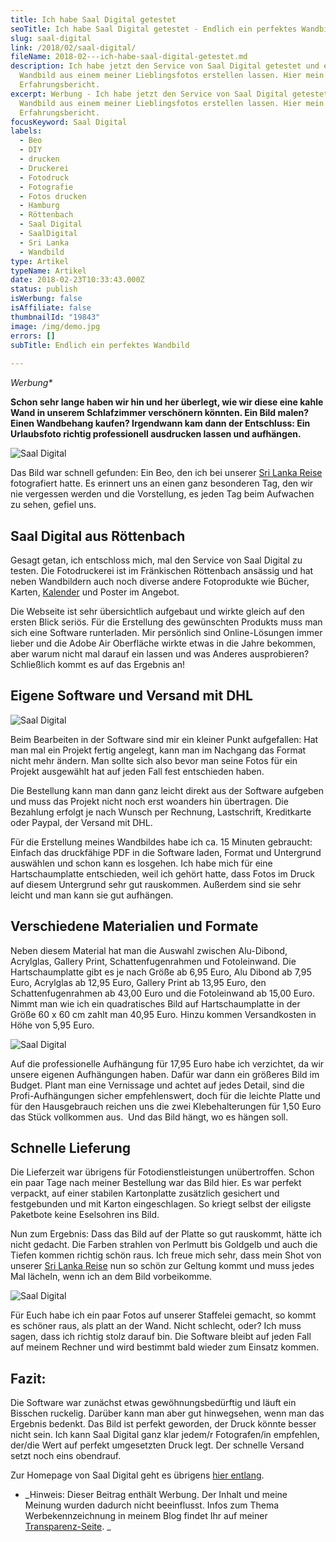 ```yaml
---
title: Ich habe Saal Digital getestet
seoTitle: Ich habe Saal Digital getestet - Endlich ein perfektes Wandbild
slug: saal-digital
link: /2018/02/saal-digital/
fileName: 2018-02---ich-habe-saal-digital-getestet.md
description: Ich habe jetzt den Service von Saal Digital getestet und ein
  Wandbild aus einem meiner Lieblingsfotos erstellen lassen. Hier mein
  Erfahrungsbericht.
excerpt: Werbung - Ich habe jetzt den Service von Saal Digital getestet und ein
  Wandbild aus einem meiner Lieblingsfotos erstellen lassen. Hier mein
  Erfahrungsbericht.
focusKeyword: Saal Digital
labels:
  - Beo
  - DIY
  - drucken
  - Druckerei
  - Fotodruck
  - Fotografie
  - Fotos drucken
  - Hamburg
  - Röttenbach
  - Saal Digital
  - SaalDigital
  - Sri Lanka
  - Wandbild
type: Artikel
typeName: Artikel
date: 2018-02-23T10:33:43.000Z
status: publish
isWerbung: false
isAffiliate: false
thumbnailId: "19843"
image: /img/demo.jpg
errors: []
subTitle: Endlich ein perfektes Wandbild
  
---
```


_Werbung\*_

**Schon sehr lange haben wir hin und her überlegt, wie wir diese eine kahle Wand
in unserem Schlafzimmer verschönern könnten. Ein Bild malen? Einen Wandbehang
kaufen? Irgendwann kam dann der Entschluss: Ein Urlaubsfoto richtig
professionell ausdrucken lassen und aufhängen.**

![Saal Digital](http://cardamonchai.com/wp-content/uploads/2018/02/16261603421_1b513bf868_z-300x300.jpg "Das Originalbild")

Das Bild war schnell gefunden: Ein Beo, den ich bei unserer
[Sri Lanka Reise](/2015/09/unterwegs-in-sri-lanka/) fotografiert hatte. Es
erinnert uns an einen ganz besonderen Tag, den wir nie vergessen werden und die
Vorstellung, es jeden Tag beim Aufwachen zu sehen, gefiel uns.

## Saal Digital aus Röttenbach

Gesagt getan, ich entschloss mich, mal den Service von Saal Digital zu testen.
Die Fotodruckerei ist im Fränkischen Röttenbach ansässig und hat neben
Wandbildern auch noch diverse andere Fotoprodukte wie Bücher, Karten,
[Kalender](/2017/11/kartenmacherei/) und Poster im Angebot.

Die Webseite ist sehr übersichtlich aufgebaut und wirkte gleich auf den ersten
Blick seriös. Für die Erstellung des gewünschten Produkts muss man sich eine
Software runterladen. Mir persönlich sind Online-Lösungen immer lieber und die
Adobe Air Oberfläche wirkte etwas in die Jahre bekommen, aber warum nicht mal
darauf ein lassen und was Anderes ausprobieren? Schließlich kommt es auf das
Ergebnis an!

## Eigene Software und Versand mit DHL

![Saal Digital](http://cardamonchai.com/wp-content/uploads/2018/02/38611109260_8df9577056_z-1-300x200.jpg "Das Bild auf unserer Staffelei")

Beim Bearbeiten in der Software sind mir ein kleiner Punkt aufgefallen: Hat man
mal ein Projekt fertig angelegt, kann man im Nachgang das Format nicht mehr
ändern. Man sollte sich also bevor man seine Fotos für ein Projekt ausgewählt
hat auf jeden Fall fest entschieden haben.

Die Bestellung kann man dann ganz leicht direkt aus der Software aufgeben und
muss das Projekt nicht noch erst woanders hin übertragen. Die Bezahlung erfolgt
je nach Wunsch per Rechnung, Lastschrift, Kreditkarte oder Paypal, der Versand
mit DHL.

Für die Erstellung meines Wandbildes habe ich ca. 15 Minuten gebraucht: Einfach
das druckfähige PDF in die Software laden, Format und Untergrund auswählen und
schon kann es losgehen. Ich habe mich für eine Hartschaumplatte entschieden,
weil ich gehört hatte, dass Fotos im Druck auf diesem Untergrund sehr gut
rauskommen. Außerdem sind sie sehr leicht und man kann sie gut aufhängen.

## Verschiedene Materialien und Formate

Neben diesem Material hat man die Auswahl zwischen Alu-Dibond, Acrylglas,
Gallery Print, Schattenfugenrahmen und Fotoleinwand. Die Hartschaumplatte gibt
es je nach Größe ab 6,95 Euro, Alu Dibond ab 7,95 Euro, Acrylglas ab 12,95 Euro,
Gallery Print ab 13,95 Euro, den Schattenfugenrahmen ab 43,00 Euro und die
Fotoleinwand ab 15,00 Euro. Nimmt man wie ich ein quadratisches Bild auf
Hartschaumplatte in der Größe 60 x 60 cm zahlt man 40,95 Euro. Hinzu kommen
Versandkosten in Höhe von 5,95 Euro.

![Saal Digital](http://cardamonchai.com/wp-content/uploads/2018/02/39525980575_f9cf637476_z-1-300x200.jpg "Das Bild auf unserer Staffelei")

Auf die professionelle Aufhängung für 17,95 Euro habe ich verzichtet, da wir
unsere eigenen Aufhängungen haben. Dafür war dann ein größeres Bild im Budget.
Plant man eine Vernissage und achtet auf jedes Detail, sind die
Profi-Aufhängungen sicher empfehlenswert, doch für die leichte Platte und für
den Hausgebrauch reichen uns die zwei Klebehalterungen für 1,50 Euro das Stück
vollkommen aus.  Und das Bild hängt, wo es hängen soll.

## Schnelle Lieferung

Die Lieferzeit war übrigens für Fotodienstleistungen unübertroffen. Schon ein
paar Tage nach meiner Bestellung war das Bild hier. Es war perfekt verpackt, auf
einer stabilen Kartonplatte zusätzlich gesichert und festgebunden und mit Karton
eingeschlagen. So kriegt selbst der eiligste Paketbote keine Eselsohren ins
Bild.

Nun zum Ergebnis: Dass das Bild auf der Platte so gut rauskommt, hätte ich nicht
gedacht. Die Farben strahlen von Perlmutt bis Goldgelb und auch die Tiefen
kommen richtig schön raus. Ich freue mich sehr, dass mein Shot von unserer
[Sri Lanka Reise](/2015/09/unterwegs-in-sri-lanka/) nun so schön zur Geltung
kommt und muss jedes Mal lächeln, wenn ich an dem Bild vorbeikomme.

![Saal Digital](http://cardamonchai.com/wp-content/uploads/2018/02/40377890952_21955bf9cf_z-1-300x200.jpg "Das Bild auf unserer Staffelei")

Für Euch habe ich ein paar Fotos auf unserer Staffelei gemacht, so kommt es
schöner raus, als platt an der Wand. Nicht schlecht, oder? Ich muss sagen, dass
ich richtig stolz darauf bin. Die Software bleibt auf jeden Fall auf meinem
Rechner und wird bestimmt bald wieder zum Einsatz kommen.

## Fazit:

Die Software war zunächst etwas gewöhnungsbedürftig und läuft ein Bisschen
ruckelig. Darüber kann man aber gut hinwegsehen, wenn man das Ergebnis bedenkt.
Das Bild ist perfekt geworden, der Druck könnte besser nicht sein. Ich kann Saal
Digital ganz klar jedem/r Fotografen/in empfehlen, der/die Wert auf perfekt
umgesetzten Druck legt. Der schnelle Versand setzt noch eins obendrauf.

Zur Homepage von Saal Digital geht es übrigens
[hier entlang](https://www.saal-digital.de).

- _Hinweis: Dieser Beitrag enthält Werbung. Der Inhalt und meine Meinung wurden
  dadurch nicht beeinflusst. Infos zum Thema Werbekennzeichnung in meinem Blog
  findet Ihr auf meiner [Transparenz-Seite](/werbung/). _

  